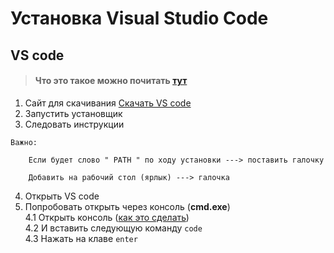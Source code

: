 # Установка Visual Studio Code
## VS code

> #### Что это такое можно почитать [тут](/2/Работа/Редакторы/VS_code/about.md)

1. Сайт для скачивания 
[Скачать VS code](https://code.visualstudio.com/download)
2. Запустить установщик
3. Следовать инструкции  

```
Важно:

    Если будет слово " PATH " по ходу установки ---> поставить галочку 

    Добавить на рабочий стол (ярлык) ---> галочка 
```

4. Открыть VS code  
5. Попробовать открыть через консоль (**cmd.exe**)  
    4.1 Открыть консоль ([как это сделать](/Git/open_cmd.md))  
    4.2 И вставить следующую команду
``` code ```  
    4.3 Нажать на клаве ```enter```








